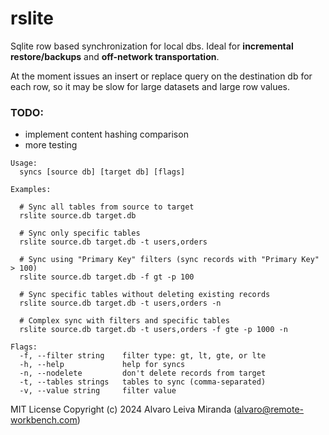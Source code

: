 # rslite

Sqlite row based synchronization for local dbs.
Ideal for **incremental restore/backups** and **off-network transportation**.

At the moment issues an insert or replace query on the destination db for each row, so it may be slow for large datasets and large row values.

### TODO:
- implement content hashing comparison
- more testing

```console
Usage:
  syncs [source db] [target db] [flags]

Examples:

  # Sync all tables from source to target
  rslite source.db target.db

  # Sync only specific tables
  rslite source.db target.db -t users,orders

  # Sync using "Primary Key" filters (sync records with "Primary Key" > 100)
  rslite source.db target.db -f gt -p 100

  # Sync specific tables without deleting existing records
  rslite source.db target.db -t users,orders -n

  # Complex sync with filters and specific tables
  rslite source.db target.db -t users,orders -f gte -p 1000 -n

Flags:
  -f, --filter string    filter type: gt, lt, gte, or lte
  -h, --help             help for syncs
  -n, --nodelete         don't delete records from target
  -t, --tables strings   tables to sync (comma-separated)
  -v, --value string     filter value
```

MIT License
Copyright (c) 2024 Alvaro Leiva Miranda (alvaro@remote-workbench.com)
